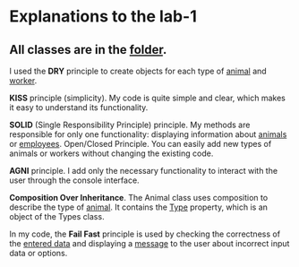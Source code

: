 # Explanations to the lab-1

## All classes are in the [folder](./lab1/ZOO).
I used the **DRY** principle to create objects for each type of [animal](./lab1/ZOO/Program.cs#L16-L27) and [worker](./lab1/ZOO/Program.cs#L54-L66).

**KISS** principle (simplicity). My code is quite simple and clear, which makes it easy to understand its functionality.

**SOLID**  (Single Responsibility Principle) principle. My methods are responsible for only one functionality: displaying information about [animals](./lab1/ZOO/Program.cs#L96-L132) or [employees](./lab1/ZOO/Program.cs#L134-L141).
Open/Closed Principle. You can easily add new types of animals or workers without changing the existing code.

**AGNI** principle. I add only the necessary functionality to interact with the user through the console interface.

**Composition Over Inheritance**. The Animal class uses composition to describe the type of [animal](./lab1/ZOO/Animal.cs#L30-L39). It contains the [Type](./lab1/ZOO/Animal.cs#L13) property, which is an object of the Types class.

In my code, the **Fail Fast** principle is used by checking the correctness of the [entered data](./lab1/ZOO/Program.cs#L89) and displaying a [message](./lab1/ZOO/Program.cs#L130) to the user about incorrect input data or options.